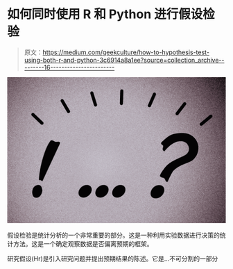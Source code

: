 # 如何同时使用 R 和 Python 进行假设检验

> 原文：<https://medium.com/geekculture/how-to-hypothesis-test-using-both-r-and-python-3c6914a8a1ee?source=collection_archive---------16----------------------->

![](img/e238beac9eab6c0e5cb81267962321e5.png)

假设检验是统计分析的一个非常重要的部分。这是一种利用实验数据进行决策的统计方法。这是一个确定观察数据是否偏离预期的框架。

研究假设(Hr)是引入研究问题并提出预期结果的陈述。它是…不可分割的一部分